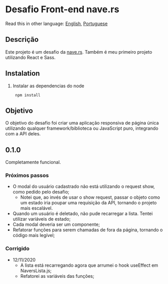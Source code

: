 # Desafio Front-end nave.rs

Read this in other language: [English](https://github.com/cvalb/challenge-nave/blob/main/README.md), [Portuguese](https://github.com/cvalb/challenge-nave/blob/main/README.pt.md)

## Descrição

Este projeto é um desafio da [nave.rs](https://nave.rs/). Também é meu primeiro projeto utilizando React e Sass.

## Instalation

1. Instalar as dependencias do node

        npm install

## Objetivo

O objetivo do desafio foi criar uma aplicação responsiva de página única utilizando qualquer framework/biblioteca ou JavaScript puro, integrando com a API deles.

## 0.1.0

Completamente funcional.

### Próximos passos

- O modal do usuário cadastrado não está utilizando o request show, como pedido pelo desafio;
  - Notei que, ao invés de usar o show request, passar o objeto como um estado iria poupar uma requisição da API, tornando o projeto mais escalável.
- Quando um usuário é deletado, não pude recarregar a lista. Tentei utilizar variáveis de estado;
- Cada modal deveria ser um componente;
- Refatorar funções para serem chamadas de fora da página, tornando o código mais legível;

### Corrigido

- 12/11/2020
  - A lista está recarregando agora que arrumei o hook useEffect em NaversLista.js;
  - Refatorei as variáveis das funções;